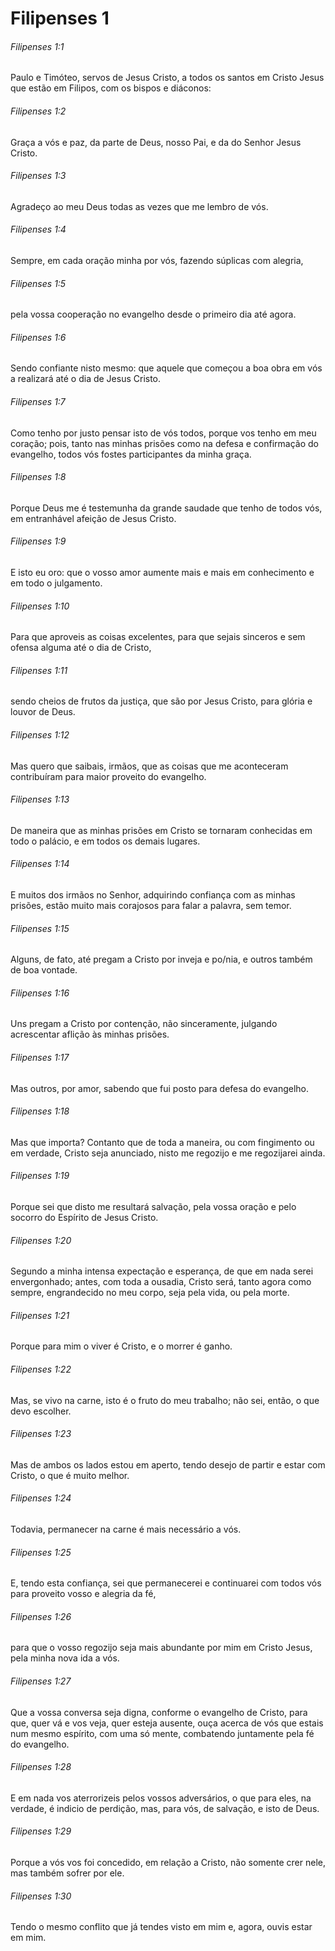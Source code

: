 # Filipenses 1

###### Filipenses 1:1

Paulo e Timóteo, servos de Jesus Cristo, a todos os santos em Cristo Jesus que estão em Filipos, com os bispos e diáconos:

###### Filipenses 1:2

Graça a vós e paz, da parte de Deus, nosso Pai, e da do Senhor Jesus Cristo.

###### Filipenses 1:3

Agradeço ao meu Deus todas as vezes que me lembro de vós.

###### Filipenses 1:4

Sempre, em cada oração minha por vós, fazendo súplicas com alegria,

###### Filipenses 1:5

pela vossa cooperação no evangelho desde o primeiro dia até agora.

###### Filipenses 1:6

Sendo confiante nisto mesmo: que aquele que começou a boa obra em vós a realizará até o dia de Jesus Cristo.

###### Filipenses 1:7

Como tenho por justo pensar isto de vós todos, porque vos tenho em meu coração; pois, tanto nas minhas prisões como na defesa e confirmação do evangelho, todos vós fostes participantes da minha graça.

###### Filipenses 1:8

Porque Deus me é testemunha da grande saudade que tenho de todos vós, em entranhável afeição de Jesus Cristo.

###### Filipenses 1:9

E isto eu oro: que o vosso amor aumente mais e mais em conhecimento e em todo o julgamento.

###### Filipenses 1:10

Para que aproveis as coisas excelentes, para que sejais sinceros e sem ofensa alguma até o dia de Cristo,

###### Filipenses 1:11

sendo cheios de frutos da justiça, que são por Jesus Cristo, para glória e louvor de Deus.

###### Filipenses 1:12

Mas quero que saibais, irmãos, que as coisas que me aconteceram contribuíram para maior proveito do evangelho.

###### Filipenses 1:13

De maneira que as minhas prisões em Cristo se tornaram conhecidas em todo o palácio, e em todos os demais lugares.

###### Filipenses 1:14

E muitos dos irmãos no Senhor, adquirindo confiança com as minhas prisões, estão muito mais corajosos para falar a palavra, sem temor.

###### Filipenses 1:15

Alguns, de fato, até pregam a Cristo por inveja e po/nia, e outros também de boa vontade.

###### Filipenses 1:16

Uns pregam a Cristo por contenção, não sinceramente, julgando acrescentar aflição às minhas prisões.

###### Filipenses 1:17

Mas outros, por amor, sabendo que fui posto para defesa do evangelho.

###### Filipenses 1:18

Mas que importa? Contanto que de toda a maneira, ou com fingimento ou em verdade, Cristo seja anunciado, nisto me regozijo e me regozijarei ainda.

###### Filipenses 1:19

Porque sei que disto me resultará salvação, pela vossa oração e pelo socorro do Espírito de Jesus Cristo.

###### Filipenses 1:20

Segundo a minha intensa expectação e esperança, de que em nada serei envergonhado; antes, com toda a ousadia, Cristo será, tanto agora como sempre, engrandecido no meu corpo, seja pela vida, ou pela morte.

###### Filipenses 1:21

Porque para mim o viver é Cristo, e o morrer é ganho.

###### Filipenses 1:22

Mas, se vivo na carne, isto é o fruto do meu trabalho; não sei, então, o que devo escolher.

###### Filipenses 1:23

Mas de ambos os lados estou em aperto, tendo desejo de partir e estar com Cristo, o que é muito melhor.

###### Filipenses 1:24

Todavia, permanecer na carne é mais necessário a vós.

###### Filipenses 1:25

E, tendo esta confiança, sei que permanecerei e continuarei com todos vós para proveito vosso e alegria da fé,

###### Filipenses 1:26

para que o vosso regozijo seja mais abundante por mim em Cristo Jesus, pela minha nova ida a vós.

###### Filipenses 1:27

Que a vossa conversa seja digna, conforme o evangelho de Cristo, para que, quer vá e vos veja, quer esteja ausente, ouça acerca de vós que estais num mesmo espírito, com uma só mente, combatendo juntamente pela fé do evangelho.

###### Filipenses 1:28

E em nada vos aterrorizeis pelos vossos adversários, o que para eles, na verdade, é indicio de perdição, mas, para vós, de salvação, e isto de Deus.

###### Filipenses 1:29

Porque a vós vos foi concedido, em relação a Cristo, não somente crer nele, mas também sofrer por ele.

###### Filipenses 1:30

Tendo o mesmo conflito que já tendes visto em mim e, agora, ouvis estar em mim.


